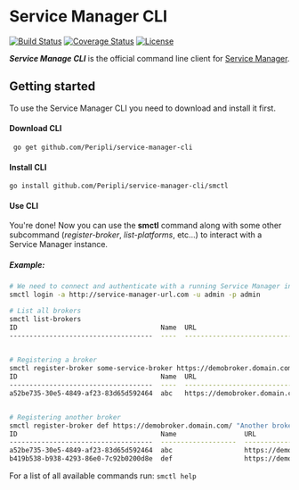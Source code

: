 # Service Manager CLI

[![Build Status](https://travis-ci.org/Peripli/service-manager-cli.svg?branch=master)](https://travis-ci.org/Peripli/service-manager-cli)
[![Coverage Status](https://coveralls.io/repos/github/Peripli/service-manager-cli/badge.svg)](https://coveralls.io/github/Peripli/service-manager-cli)
[![License](https://img.shields.io/badge/License-Apache%202.0-blue.svg)](https://github.com/Peripli/service-manager-cli/blob/master/LICENSE)


***Service Manage CLI*** is the official command line client for [Service Manager][1]. 

## Getting started

To use the Service Manager CLI you need to download and install it first.

#### Download CLI
`` go get github.com/Peripli/service-manager-cli``

#### Install CLI

``go install github.com/Peripli/service-manager-cli/smctl``

#### Use CLI

You're done! Now you can use the **smctl** command along with some other subcommand (*register-broker*, *list-platforms*, etc...) to interact with a Service Manager instance.

##### Example:

```sh
# We need to connect and authenticate with a running Service Manager instance before doing anythign else  
smctl login -a http://service-manager-url.com -u admin -p admin

# List all brokers
smctl list-brokers
ID                                    Name  URL                             Description                                      Created               Updated               
------------------------------------  ----  ------------------------------  -----------------------------------------------  --------------------  --------------------

  
# Registering a broker
smctl register-broker some-service-broker https://demobroker.domain.com/ "Service broker providing some valuable services" -b admin:admin
ID                                    Name  URL                             Description                                      Created               Updated               
------------------------------------  ----  ------------------------------  -----------------------------------------------  --------------------  --------------------  
a52be735-30e5-4849-af23-83d65d592464  abc   https://demobroker.domain.com/  Service broker providing some valuable services  2018-06-22T13:04:19Z  2018-06-22T13:04:19Z


# Registering another broker
smctl register-broker def https://demobroker.domain.com/ "Another broker" -b admin:admin
ID                                    Name                 URL                             Description                                      Created               Updated               
------------------------------------  -------------------  ------------------------------  -----------------------------------------------  --------------------  -------------------- 
a52be735-30e5-4849-af23-83d65d592464  abc                  https://demobroker.domain.com/   Service broker providing some valuable services  2018-06-22T13:04:19Z  2018-06-22T13:04:19Z  
b419b538-b938-4293-86e0-7c92b0200d8e  def                  https://demobroker.domain.com/   Another broker                                   2018-06-22T13:05:41Z  2018-06-22T13:05:41Z 

```



For a list of all available commands run: ``smctl help``


[1]: https://github.com/Peripli/service-manager